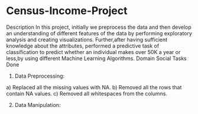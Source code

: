 # Census-Income-Project
Description
In this project, initially we preprocess the data and then develop an understanding of different features of the data by performing exploratory analysis and creating visualizations. Further,after having sufficient knowledge about the attributes, performed a predictive task of classification to predict whether an individual makes over 50K a year or less,by using different Machine Learning Algorithms.
Domain
Social
Tasks Done
1. Data Preprocessing:

a) Replaced all the missing values with NA.
b) Removed all the rows that contain NA values.
c) Removed all whitespaces from the columns.

2. Data Manipulation:

